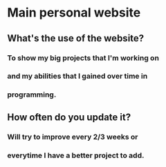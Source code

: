 # Main personal website


## What's the use of the website?
### To show my big projects that I'm working on 
### and my abilities that I gained over time in
### programming.


## How often do you update it?
### Will try to improve every 2/3 weeks or
### everytime I have a better project to add.


